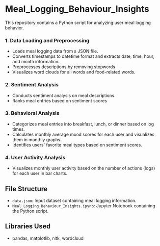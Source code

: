# Meal_Logging_Behaviour_Insights

This repository contains a Python script for analyzing user meal logging behavior.

### 1. Data Loading and Preprocessing
- Loads meal logging data from a JSON file.
- Converts timestamps to datetime format and extracts date, time, hour, and month information.
- Preprocesses descriptions by removing stopwords
- Visualizes word clouds for all words and food-related words.

### 2. Sentiment Analysis
- Conducts sentiment analysis on meal descriptions
- Ranks meal entries based on sentiment scores

### 3. Behavioral Analysis
- Categorizes meal entries into breakfast, lunch, or dinner based on log times.
- Calculates monthly average mood scores for each user and visualizes them in monthly graphs.
- Identifies users' favorite meal types based on sentiment scores.

### 4. User Activity Analysis
- Visualizes monthly user activity based on the number of actions (logs) for each user in bar charts.

## File Structure
- `data.json`: Input dataset containing meal logging information.
- `Meal_Logging_Behaviour_Insights.ipynb`: Jupyter Notebook containing the Python script.

## Libraries Used
- pandas, matplotlib, nltk, wordcloud
